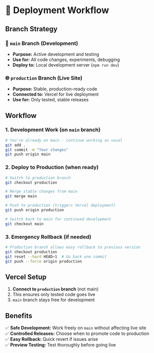 # 🚀 Deployment Workflow

## Branch Strategy

### 🔧 `main` Branch (Development)
- **Purpose:** Active development and testing
- **Use for:** All code changes, experiments, debugging
- **Deploy to:** Local development server (`npm run dev`)

### 🌐 `production` Branch (Live Site)
- **Purpose:** Stable, production-ready code
- **Connected to:** Vercel for live deployment
- **Use for:** Only tested, stable releases

## Workflow

### 1. **Development Work** (on `main` branch)
```bash
# You're already on main - continue working as usual
git add .
git commit -m "Your changes"
git push origin main
```

### 2. **Deploy to Production** (when ready)
```bash
# Switch to production branch
git checkout production

# Merge stable changes from main
git merge main

# Push to production (triggers Vercel deployment)
git push origin production

# Switch back to main for continued development
git checkout main
```

### 3. **Emergency Rollback** (if needed)
```bash
# Production branch allows easy rollback to previous version
git checkout production
git reset --hard HEAD~1  # Go back one commit
git push --force origin production
```

## Vercel Setup

1. **Connect to `production` branch** (not main)
2. This ensures only tested code goes live
3. `main` branch stays free for development

## Benefits

✅ **Safe Development:** Work freely on `main` without affecting live site  
✅ **Controlled Releases:** Choose when to promote code to production  
✅ **Easy Rollback:** Quick revert if issues arise  
✅ **Preview Testing:** Test thoroughly before going live 